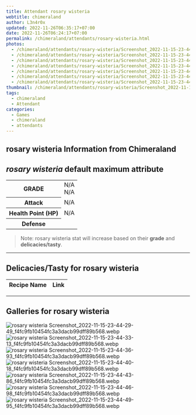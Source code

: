 ```yaml
---
title: Attendant rosary wisteria
webtitle: chimeraland
author: L3n4r0x
updated: 2022-11-26T06:35:17+07:00
date: 2022-11-26T06:24:17+07:00
permalink: /chimeraland/attendants/rosary-wisteria.html
photos:
  - /chimeraland/attendants/rosary-wisteria/Screenshot_2022-11-15-23-44-29-49_f4fc9fb10454fc3a3dacb99dff89b568.webp
  - /chimeraland/attendants/rosary-wisteria/Screenshot_2022-11-15-23-44-33-13_f4fc9fb10454fc3a3dacb99dff89b568.webp
  - /chimeraland/attendants/rosary-wisteria/Screenshot_2022-11-15-23-44-36-93_f4fc9fb10454fc3a3dacb99dff89b568.webp
  - /chimeraland/attendants/rosary-wisteria/Screenshot_2022-11-15-23-44-40-18_f4fc9fb10454fc3a3dacb99dff89b568.webp
  - /chimeraland/attendants/rosary-wisteria/Screenshot_2022-11-15-23-44-43-86_f4fc9fb10454fc3a3dacb99dff89b568.webp
  - /chimeraland/attendants/rosary-wisteria/Screenshot_2022-11-15-23-44-46-98_f4fc9fb10454fc3a3dacb99dff89b568.webp
  - /chimeraland/attendants/rosary-wisteria/Screenshot_2022-11-15-23-44-49-95_f4fc9fb10454fc3a3dacb99dff89b568.webp
thumbnail: /chimeraland/attendants/rosary-wisteria/Screenshot_2022-11-15-23-44-29-49_f4fc9fb10454fc3a3dacb99dff89b568.webp
tags:
  - chimeraland
  - Attendant
categories:
  - Games
  - chimeraland
  - attendants
---
```


<link
  rel="stylesheet"
  href="https://rawcdn.githack.com/dimaslanjaka/Web-Manajemen/870a349/css/bootstrap-5-3-0-alpha3-wrapper.css"
/>
<section id="bootstrap-wrapper">
  <h2>rosary wisteria Information from Chimeraland</h2>
  <h2 id="attribute"><i>rosary wisteria</i> default maximum attribute</h2>
  <div class="row">
    <div class="col mb-2">
      <div class="card bg-dark text-light">
        <div class="card-body">
          <table>
            <tr>
              <th>GRADE</th>
              <td>N/A <br />N/A</td>
            </tr>
            <tr>
              <th>Attack</th>
              <td>N/A</td>
            </tr>
            <tr>
              <th>Health Point (HP)</th>
              <td>N/A</td>
            </tr>
            <tr>
              <th>Defense</th>
              <td></td>
            </tr>
          </table>
        </div>
      </div>
    </div>
  </div>
  <blockquote>
    Note: rosary wisteria stat will increase based on their <b>grade</b> and
    <b>delicacies/tasty</b>.
  </blockquote>
  <hr />
  <h2 id="delicacies">Delicacies/Tasty for rosary wisteria</h2>
  <div class="card">
    <div class="card-body">
      <div class="table-responsive">
        <table class="table table-striped table-dark">
          <thead>
            <tr>
              <th>Recipe Name</th>
              <th>Link</th>
            </tr>
          </thead>
          <tbody></tbody>
        </table>
      </div>
    </div>
  </div>
  <hr />
  <div id="gallery">
    <h2>Galleries for rosary wisteria</h2>
    <div class="row">
      <div class="col-lg-6 col-12">
        <img
          src="https://www.webmanajemen.com/chimeraland/attendants/rosary-wisteria/Screenshot_2022-11-15-23-44-29-49_f4fc9fb10454fc3a3dacb99dff89b568.webp"
          alt="rosary wisteria Screenshot_2022-11-15-23-44-29-49_f4fc9fb10454fc3a3dacb99dff89b568.webp"
        />
      </div>
      <div class="col-lg-6 col-12">
        <img
          src="https://www.webmanajemen.com/chimeraland/attendants/rosary-wisteria/Screenshot_2022-11-15-23-44-33-13_f4fc9fb10454fc3a3dacb99dff89b568.webp"
          alt="rosary wisteria Screenshot_2022-11-15-23-44-33-13_f4fc9fb10454fc3a3dacb99dff89b568.webp"
        />
      </div>
      <div class="col-lg-6 col-12">
        <img
          src="https://www.webmanajemen.com/chimeraland/attendants/rosary-wisteria/Screenshot_2022-11-15-23-44-36-93_f4fc9fb10454fc3a3dacb99dff89b568.webp"
          alt="rosary wisteria Screenshot_2022-11-15-23-44-36-93_f4fc9fb10454fc3a3dacb99dff89b568.webp"
        />
      </div>
      <div class="col-lg-6 col-12">
        <img
          src="https://www.webmanajemen.com/chimeraland/attendants/rosary-wisteria/Screenshot_2022-11-15-23-44-40-18_f4fc9fb10454fc3a3dacb99dff89b568.webp"
          alt="rosary wisteria Screenshot_2022-11-15-23-44-40-18_f4fc9fb10454fc3a3dacb99dff89b568.webp"
        />
      </div>
      <div class="col-lg-6 col-12">
        <img
          src="https://www.webmanajemen.com/chimeraland/attendants/rosary-wisteria/Screenshot_2022-11-15-23-44-43-86_f4fc9fb10454fc3a3dacb99dff89b568.webp"
          alt="rosary wisteria Screenshot_2022-11-15-23-44-43-86_f4fc9fb10454fc3a3dacb99dff89b568.webp"
        />
      </div>
      <div class="col-lg-6 col-12">
        <img
          src="https://www.webmanajemen.com/chimeraland/attendants/rosary-wisteria/Screenshot_2022-11-15-23-44-46-98_f4fc9fb10454fc3a3dacb99dff89b568.webp"
          alt="rosary wisteria Screenshot_2022-11-15-23-44-46-98_f4fc9fb10454fc3a3dacb99dff89b568.webp"
        />
      </div>
      <div class="col-lg-6 col-12">
        <img
          src="https://www.webmanajemen.com/chimeraland/attendants/rosary-wisteria/Screenshot_2022-11-15-23-44-49-95_f4fc9fb10454fc3a3dacb99dff89b568.webp"
          alt="rosary wisteria Screenshot_2022-11-15-23-44-49-95_f4fc9fb10454fc3a3dacb99dff89b568.webp"
        />
      </div>
    </div>
  </div>
</section>